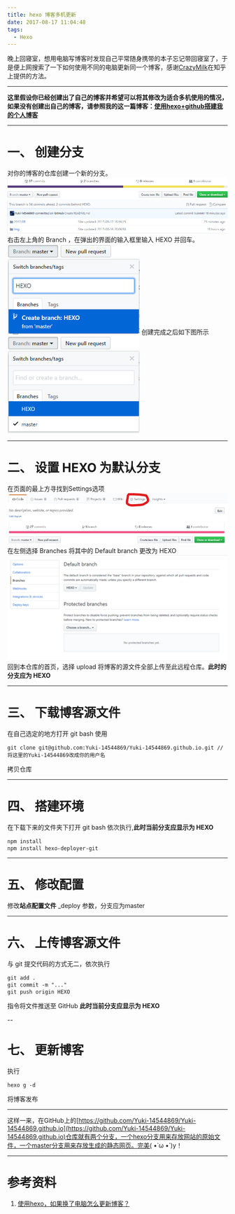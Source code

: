 ```yaml
---
title: hexo 博客多机更新
date: 2017-08-17 11:04:48
tags:
  - Hexo
---
```


晚上回寝室，想用电脑写博客时发现自己平常随身携带的本子忘记带回寝室了，于是便上网搜索了一下如何使用不同的电脑更新同一个博客，感谢[CrazyMilk](https://www.zhihu.com/people/CrazyMilk)在知乎上提供的方法。

---
**这里假设你已经创建出了自己的博客并希望可以将其修改为适合多机使用的情况，如果没有创建出自己的博客，请参照我的这一篇博客：[使用hexo+github搭建我的个人博客](https://yuki-14544869.github.io/2017/08/10/%E4%BD%BF%E7%94%A8%20hexo-github%20%E6%90%AD%E5%BB%BA%E6%88%91%E7%9A%84%E4%B8%AA%E4%BA%BA%E5%8D%9A%E5%AE%A2/)**

---
# 一、 创建分支
对你的博客的仓库创建一个新的分支。
![](/Img/2017/08/17/2017-08-17_11-20.jpg)
右击左上角的 Branch ，在弹出的界面的输入框里输入 HEXO 并回车。
![](/Img/2017/08/17/2017-08-17_11-24.jpg)
创建完成之后如下图所示
![](/Img/2017/08/17/2017-08-17_11-22.jpg)

---
# 二、 设置 HEXO 为默认分支
在页面的最上方寻找到Settings选项
![](/Img/2017/08/17/2017-08-17_11-32.jpg)
在左侧选择 Branches 将其中的 Default branch 更改为 HEXO
![](/Img/2017/08/21/20170821213450.png)
回到本仓库的首页，选择 upload 将博客的源文件全部上传至此远程仓库。**此时的分支应为 HEXO**

---
# 三、 下载博客源文件
在自己选定的地方打开 git bash 使用
```
git clone git@github.com:Yuki-14544869/Yuki-14544869.github.io.git //将这里的Yuki-14544869改成你的用户名
```
拷贝仓库

---
# 四、 搭建环境
在下载下来的文件夹下打开 git bash 依次执行,**此时当前分支应显示为 HEXO**
```
npm install
npm install hexo-deployer-git
```

---
# 五、 修改配置
修改**站点配置文件** _deploy 参数，分支应为master

---
# 六、 上传博客源文件
与 git 提交代码的方式无二，依次执行
```
git add .
git commit -m "..."
git push origin HEXO
```
指令将文件推送至 GitHub **此时当前分支应显示为 HEXO**

--
# 七、 更新博客
执行
```
hexo g -d
```
将博客发布

---
这样一来，在GitHub上的[https://github.com/Yuki-14544869/Yuki-14544869.github.io](https://github.com/Yuki-14544869/Yuki-14544869.github.io)仓库就有两个分支，一个hexo分支用来存放网站的原始文件，一个master分支用来存放生成的静态网页。完美( •̀ ω •́ )y！

---
# 参考资料
1. [使用hexo，如果换了电脑怎么更新博客？](https://www.zhihu.com/question/21193762)
